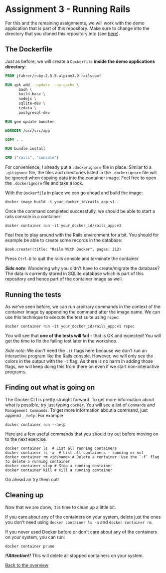 # Assignment 3 - Running Rails

For this and the remaining assignments, we will work with the demo application that is part of this repository. Make sure to change into the directory that you cloned this repository into (see [here](../README.md#getting-started)). 

## The Dockerfile
Just as before, we will create a `Dockerfile` **inside the demo applications directory**:

```Dockerfile
FROM jfahrer/ruby:2.5.5-alpine3.9-railsconf

RUN apk add --update --no-cache \
      bash \
      build-base \
      nodejs \
      sqlite-dev \
      tzdata \
      postgresql-dev

RUN gem update bundler

WORKDIR /usr/src/app

COPY . .

RUN bundle install

CMD ["rails", "console"]
```

For convenience, I already put a `.dockerignore` file in place. Similar to a `.gitignore` file, the files and directories listed in the `.dockerignore` file will be ignored when copying data into the container image. Feel free to open the `.dockerignore` file and take a look.

With the `Dockerfile` in place we can go ahead and build the image:
```
docker image build -t your_docker_id/rails_app:v1 .
```

Once the command completed successfully, we should be able to start a rails console in a container:
```
docker container run -it your_docker_id/rails_app:v1
```

Feel free to play around with the Rails environment for a bit. You should for example be able to create some records in the database:
```
Book.create!(title: "Rails With Docker", pages: 312)
```

Press `Ctrl-D` to quit the rails console and terminate the container.

__*Side note*__: Wondering why you didn't have to create/migrate the database? The data is currently stored in SQLite database which is part of this repository and hence part of the container image as well.


## Running the tests
As we've seen before, we can run arbitrary commands in the context of the container image by appending the command after the image name. We can use this technique to execute the test suite using `rspec`:
```
docker container run -it your_docker_id/rails_app:v1 rspec
```

You will see that __one of the tests will fail__ - that is OK and expected! You will get the time to fix the failing test later in the workshop.

_Side note:_ We don't need the `-it` flags here because we don't run an interactive program like the Rails console. However, we will only see the colors in the output with the `-t` flag. As there is no harm in adding those flags, we will keep doing this from there on even if we start non-interactive programs.

## Finding out what is going on
The Docker CLI is pretty straight forward. To get more information about what is possible, try just typing `docker`.
You will see a list of `Commands` and `Management Commands`. To get more information about a command, just append `--help`. For example
```
docker container run --help
```

Here are a few useful commands that you should try out before moving on to the next exercise.
```
docker container ls  # List all running containers
docker container ls -a  # List all containers - running or not
docker container rm <id/name> # Delete a container. Use the `-f` flag to delete a running container
docker container stop # Stop a running container
docker container kill # Kill a running container
```

Go ahead an try them out!

## Cleaning up
Now that we are donw, it is time to clean up a little bit.

If you care about any of the containers on your system, delete just the ones you don't need using `docker container ls -a` and `docker container rm`.

If you never used Docker before or don't care about any of the containers on your system, you can run:

```
docker container prune
```

*__!!Attention!!__* This will delete all stopped containers on your system.

[Back to the overview](../README.md#assignments)
